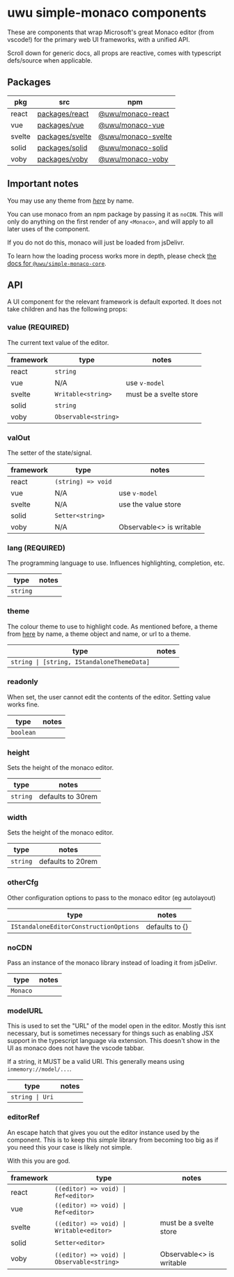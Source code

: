# uwu simple-monaco components

These are components that wrap Microsoft's great Monaco editor (from vscode!)
for the primary web UI frameworks, with a unified API.

Scroll down for generic docs, all props are reactive, comes with typescript defs/source when applicable.

## Packages
| pkg    | src                                                                                 | npm                                                     |
|--------|-------------------------------------------------------------------------------------|---------------------------------------------------------|
| react  | [packages/react](https://github.com/uwu/simple-monaco/tree/master/packages/react)   | [@uwu/monaco-react](https://npm.im/@uwu/monaco-react)   |
| vue    | [packages/vue](https://github.com/uwu/simple-monaco/tree/master/packages/vue)       | [@uwu/monaco-vue](https://npm.im/@uwu/monaco-vue)       |
| svelte | [packages/svelte](https://github.com/uwu/simple-monaco/tree/master/packages/svelte) | [@uwu/monaco-svelte](https://npm.im/@uwu/monaco-svelte) |
| solid  | [packages/solid](https://github.com/uwu/simple-monaco/tree/master/packages/solid)   | [@uwu/monaco-solid](https://npm.im/@uwu/monaco-solid)   |
| voby   | [packages/voby](https://github.com/uwu/simple-monaco/tree/master/packages/voby)     | [@uwu/monaco-voby](https://npm.im/@uwu/monaco-voby)     |

## Important notes

You may use any theme from [*here*](https://github.com/brijeshb42/monaco-themes/tree/master/themes) by name.

You can use monaco from an npm package by passing it as `noCDN`.
This will only do anything on the first render of any `<Monaco>`, and will apply to all later uses of the component.

If you do not do this, monaco will just be loaded from jsDelivr.

To learn how the loading process works more in depth, please check [the docs for
`@uwu/simple-monaco-core`](https://github.com/uwu/simple-monaco/tree/master/packages/simple-monaco-core).

## API

A UI component for the relevant framework is default exported. It does not take children and has the following props:

### value (REQUIRED)
The current text value of the editor.

| framework | type                 | notes                  |
|-----------|----------------------|------------------------|
| react     | `string`             |                        |
| vue       | N/A                  | use `v-model`          |
| svelte    | `Writable<string>`   | must be a svelte store |
| solid     | `string`             |                        |
| voby      | `Observable<string>` |                        |

### valOut
The setter of the state/signal.

| framework | type               | notes                    |
|-----------|--------------------|--------------------------|
| react     | `(string) => void` |                          |
| vue       | N/A                | use `v-model`            |
| svelte    | N/A                | use the value store      |
| solid     | `Setter<string>`   |                          |
| voby      | N/A                | Observable<> is writable |

### lang (REQUIRED)
The programming language to use. Influences highlighting, completion, etc.

| type     | notes |
|----------|-------|
| `string` |       |

### theme
The colour theme to use to highlight code.
As mentioned before, a theme from [here](https://github.com/brijeshb42/monaco-themes/tree/master/themes) by name, a theme object and name,
or url to a theme.

| type                                       | notes |
|--------------------------------------------|-------|
| `string \| [string, IStandaloneThemeData]` |       |

### readonly
When set, the user cannot edit the contents of the editor. Setting value works fine.

| type      | notes |
|-----------|-------|
| `boolean` |       |

### height
Sets the height of the monaco editor.

| type     | notes             |
|----------|-------------------|
| `string` | defaults to 30rem |

### width
Sets the height of the monaco editor.

| type     | notes             |
|----------|-------------------|
| `string` | defaults to 20rem |

### otherCfg
Other configuration options to pass to the monaco editor (eg autolayout)

| type                                   | notes          |
|----------------------------------------|----------------|
| `IStandaloneEditorConstructionOptions` | defaults to {} |

### noCDN
Pass an instance of the monaco library instead of loading it from jsDelivr.

| type     | notes |
|----------|-------|
| `Monaco` |       |

### modelURL
This is used to set the "URL" of the model open in the editor.
Mostly this isnt necessary, but is sometimes necessary for things such as enabling
JSX support in the typescript language via extension.
This doesn't show in the UI as monaco does not have the vscode tabbar.

If a string, it MUST be a valid URI. This generally means using `inmemory://model/...`.

| type            | notes |
|-----------------|-------|
| `string \| Uri` |       |

### editorRef
An escape hatch that gives you out the editor instance used by the component.
This is to keep this *simple* library from becoming too big as if you need this your case is likely
not simple.

With this you are god.

| framework | type                                       | notes                    |
|-----------|--------------------------------------------|--------------------------|
| react     | `((editor) => void) \| Ref<editor>`        |                          |
| vue       | `((editor) => void) \| Ref<editor>`        |                          |
| svelte    | `((editor) => void) \| Writable<editor>`   | must be a svelte store   |
| solid     | `Setter<editor>`                           |                          |
| voby      | `((editor) => void) \| Observable<string>` | Observable<> is writable |